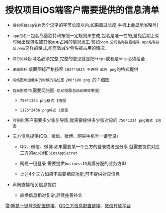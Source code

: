 # 授权项目iOS端客户需要提供的信息清单

* `授权项目app名称`(5个汉字的字节长度以内,如果超过长度,手机上会显示省略号)

* `app包名`--包名尽量独特和按照一定规则来生成,包名是唯一性的,避免后期上架时候出现包名被其他app占用的情况发生.譬如:`com.公司名称拼音缩写.app名称拼音.www`这样的格式,能有效减少包名被占用的情况.

* `项目的域名`:域名必须完整,完整的意思就是把`https`或者是`http`必须给全

* `桌面图标`:桌面图标严格按照 `1024*1024 不透明 直角 png`的格式提供

* `网络图片加载中的时候的站位图` `200*100 png `的 1 倍图

* `启动图提供`(需要两张图, `启动图`和`启动动画效果图`)

    * `750*1334 png格式 1倍图`

    * `1125*2436 png格式 1倍图`

* `引导图`:客户需要多少张引导图,就需要提供多少张对应的 `750*1334 png格式 1倍图`

* 三方信息提供(QQ、微信、微博、网易手机号一键登录)
    * QQ、微信、微博 如果需要某一个三方的登录或者是分享 就需要提供对应三方的`AppId`和`SinaAppSecret`

    * 网易一键登录 需要提供`businessID`易盾分配的业务方ID

    * 上述4个三方如果不需要相应功能,可不提供对应信息

* 声网直播相关信息提供
    * 直播信息相对复杂,后续完善补全

**注:**[网易一键登录配置链接](https://help.aliyun.com/document_detail/144186.html?spm=a2c4g.11186623.6.558.610e6df1XzhivP)、[QQ三方信息配置链接](https://connect.qq.com/index.html)、[微信开放平台](https://open.weixin.qq.com/)
